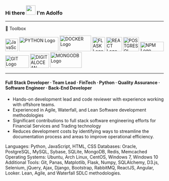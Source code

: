 ### Hi there <img src="https://raw.githubusercontent.com/MartinHeinz/MartinHeinz/master/wave.gif" width="30px"> I'm Adolfo

---

🧰 Toolbox

<img src="https://cdn.worldvectorlogo.com/logos/logo-javascript.svg" alt="JavaScript Logo" width="40" height="40"/> <img src="https://cdn.worldvectorlogo.com/logos/python-6.svg" alt="PYTHON Logo" width="125" height="45"/> <img src="https://cdn.worldvectorlogo.com/logos/docker-3.svg" alt="DOCKER Logo" width="100" height="50"/>  <img src="https://cdn.worldvectorlogo.com/logos/flask.svg" alt="FLASK Logo" width="40" height="45"/>  <img src="https://cdn.worldvectorlogo.com/logos/react-2.svg" alt="REACT Logo" width="50" height="45"/>  <img src="https://cdn.worldvectorlogo.com/logos/postgresql.svg" alt="POSTGRESQL Logo" width="50" height="45"/>  <img src="https://cdn.worldvectorlogo.com/logos/npm.svg" alt="NPM Logo" width="75" height="30"/> <img src="https://cdn.worldvectorlogo.com/logos/git.svg" alt="GIT Logo" width="75" height="40"/>  <img src="https://cdn.worldvectorlogo.com/logos/digitalocean-logo.svg" alt="DIGITALOCEAN Logo" width="60" height="45"/> <img src="https://cdn.worldvectorlogo.com/logos/mongodb.svg" alt="MONGODB Logo" width="100" height="50"/>





---
              
#### Full Stack Developer ∙ Team Lead ∙ FinTech ∙ Python ∙ Quality Assurance ∙ Software Engineer ∙ Back-End Developer

*  Hands-on development lead and code reviewer with experience working with offshore teams.
*  Experienced in Agile, Waterfall, and Lean Software development methodologies
*  Significant contributions to full stack software engineering efforts for Financial Services and Trading technology 
*  Reduces development costs by identifying ways to streamline the documentation process and areas to improve operational efficiency.

Languages: Python, JavaScript, HTML, CSS
Databases: Oracle, PostgreSQL, MySQL, Sybase, SQLite, MongoDB, Redis, Memcached
Operating Systems: Ubuntu, Arch Linux, CentOS, Windows 7, Windows 10
Additional Tools: Git, Panas, Matplotlib, Flask, Numpy, SQLAlchemy, D3.js, Selenium, jQuery, Ajax, Django, Bootstrap, RabbitMQ, ReactJS, Angular, Looker. Lean, Agile, and Waterfall SDLC methodologies.

